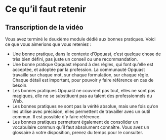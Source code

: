# Ce qu’il faut retenir

## Transcription de la vidéo

Vous avez terminé le deuxième module dédié aux bonnes pratiques. Voici ce que vous aimerions que vous reteniez :

- Une bonne pratique, dans le contexte d’Opquast, c’est quelque chose de très bien défini, pas juste un conseil ou une recommandation.
- Une bonne pratique Opquast répond à des règles, qui font qu’elle est acceptée, et adoptée par la profession.
La communauté Opquast travaille sur chaque mot, sur chaque formulation, sur chaque règle. Chaque détail est important, pour pouvoir y faire référence en cas de besoin.
- Les bonnes pratiques Opquast ne couvrent pas tout, elles ne sont pas magiques, elle ne se substituent pas au talent des professionnels du Web.
- Les bonnes pratiques ne sont pas la vérité absolue, mais une fois qu’on les utilise avec précision, elles permettent de travailler avec un outil commun. Il est possible d’y faire référence.
- Les bonnes pratiques permettent également de consolider un vocabulaire commun qu’il faut absolument connaître. Vous avez un glossaire à votre disposition, prenez du temps pour le consulter.